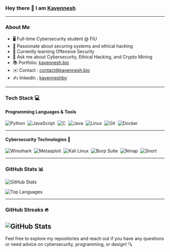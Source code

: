 ### Hey there 👋 I am [Kavennesh](https://github.com/Kavennesh)

---

### About Me
- 🖥️ Full-time Cybersecurity student @ FIU
- 🔐 Passionate about securing systems and ethical hacking
- 🌱 Currently learning Offensive Security
- 💬 Ask me about Cybersecurity, Ethical Hacking, and Crypto Mining
- 📚 Portfolio: [kavennesh.bio](https://kavennesh.bio/)
- ✉️ Contact : [contact@kavennesh.bio](mailto:kavenneshsec@gmail.com)
- ✍ linkedIn : [kavenneshbv](https://www.linkedin.com/in/kavenneshbv/)

---

### Tech Stack 💻

#### Programming Languages & Tools
![Python](https://img.shields.io/badge/-Python-FFFFFF?style=flat&logo=python)&nbsp;
![JavaScript](https://img.shields.io/badge/-JavaScript-FFFFFF?style=flat&logo=javascript)&nbsp;
![C](https://img.shields.io/badge/-C-FFFFFF?style=flat&logo=C&logoColor=A8B9CC)&nbsp;
![Java](https://img.shields.io/badge/-Java-FFFFFF?style=flat&logo=Java&logoColor=FFA518)&nbsp;
![Linux](https://img.shields.io/badge/-Linux-FFFFFF?style=flat&logo=linux)&nbsp;
![Git](https://img.shields.io/badge/-Git-FFFFFF?style=flat&logo=git)&nbsp;
![Docker](https://img.shields.io/badge/-Docker-FFFFFF?style=flat&logo=docker)&nbsp;

---

#### Cybersecurity Technologies 🔐
![Wireshark](https://img.shields.io/badge/-Wireshark-FFFFFF?style=flat&logo=wireshark)&nbsp;
![Metasploit](https://img.shields.io/badge/-Metasploit-FFFFFF?style=flat&logo=metasploit)&nbsp;
![Kali Linux](https://img.shields.io/badge/-Kali%20Linux-FFFFFF?style=flat&logo=kali-linux)&nbsp;
![Burp Suite](https://img.shields.io/badge/-Burp%20Suite-FFFFFF?style=flat&logo=burp-suite)&nbsp;
![Nmap](https://img.shields.io/badge/-Nmap-FFFFFF?style=flat&logo=nmap)&nbsp;
![Snort](https://img.shields.io/badge/-Snort-FFFFFF?style=flat&logo=snort)&nbsp;

---

### GitHub Stats 📊

![GitHub Stats](https://github-readme-stats.vercel.app/api?username=kavennesh&show_icons=true&locale=en)

![Top Languages](https://github-readme-stats.vercel.app/api/top-langs/?username=kavennesh&hide_border=true&layout=compact)

---

### GitHub Streaks 🔥

![GitHub Stats](https://github-readme-stats.vercel.app/api?username=kavennesh&show_icons=true&locale=en)
---

Feel free to explore my repositories and reach out if you have any questions or need advice on cybersecurity, programming, or design! 🔍
